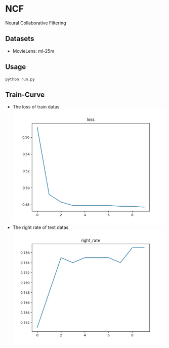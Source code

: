 # NCF
Neural Collaborative Filtering

## Datasets
- MovieLens: ml-25m

## Usage
```
python run.py
```

## Train-Curve
- The loss of train datas
![loss](img/loss.jpg)
- The right rate of test datas
![right-rate](img/right_rate.jpg)
